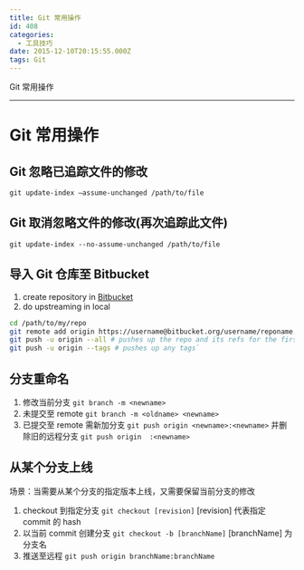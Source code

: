 ```yaml
---
title: Git 常用操作
id: 408
categories:
  - 工具技巧
date: 2015-12-10T20:15:55.000Z
tags: Git
---
```


Git 常用操作

--------------------------------------------------------------------------------

# Git 常用操作

## Git 忽略已追踪文件的修改

`git update-index –assume-unchanged /path/to/file`

## Git 取消忽略文件的修改(再次追踪此文件)

`git update-index --no-assume-unchanged /path/to/file`

## 导入 Git 仓库至 Bitbucket

1. create repository in [Bitbucket](https://bitbucket.org/repo/create)
2. do upstreaming in local

```bash
cd /path/to/my/repo
git remote add origin https://username@bitbucket.org/username/reponame.git
git push -u origin --all # pushes up the repo and its refs for the first time
git push -u origin --tags # pushes up any tags`
```

## 分支重命名

1. 修改当前分支 `git branch -m <newname>`
2. 未提交至 remote  `git branch -m <oldname> <newname>`
3. 已提交至 remote 需新加分支 `git push origin <newname>:<newname>` 并删除旧的远程分支 `git push origin  :<newname>`

## 从某个分支上线

场景：当需要从某个分支的指定版本上线，又需要保留当前分支的修改

1. checkout 到指定分支 `git checkout [revision]` [revision] 代表指定 commit 的 hash
2. 以当前 commit 创建分支 `git checkout -b [branchName]` [branchName] 为分支名
3. 推送至远程 `git push origin branchName:branchName`
